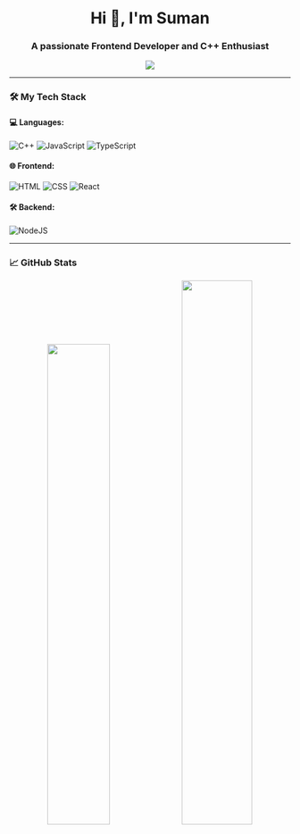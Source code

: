 <h1 align="center">Hi 👋, I'm Suman</h1>
<h3 align="center">A passionate Frontend Developer and C++ Enthusiast</h3>

<p align="center">
  <img src="https://readme-typing-svg.herokuapp.com/?lines=Frontend+Developer;JavaScript+%7C+TypeScript+%7C+React+%7C+Node.js;Open+Source+Contributor;Lifelong+Learner&center=true&width=500&height=45">
</p>

---

### 🛠️ My Tech Stack

#### 💻 Languages:
![C++](https://img.shields.io/badge/C++-00599C?style=for-the-badge&logo=c%2B%2B&logoColor=white)
![JavaScript](https://img.shields.io/badge/JavaScript-F7DF1E?style=for-the-badge&logo=javascript&logoColor=black)
![TypeScript](https://img.shields.io/badge/TypeScript-3178C6?style=for-the-badge&logo=typescript&logoColor=white)

#### 🌐 Frontend:
![HTML](https://img.shields.io/badge/HTML5-E34F26?style=for-the-badge&logo=html5&logoColor=white)
![CSS](https://img.shields.io/badge/CSS3-1572B6?style=for-the-badge&logo=css3&logoColor=white)
![React](https://img.shields.io/badge/React-20232A?style=for-the-badge&logo=react&logoColor=61DAFB)

#### 🛠 Backend:
![NodeJS](https://img.shields.io/badge/Node.js-339933?style=for-the-badge&logo=nodedotjs&logoColor=white)

---

### 📈 GitHub Stats

<p align="center">
  <img src="https://github-readme-stats.vercel.app/api?username=Suman0777&show_icons=true&theme=tokyonight" width="47%" />
  <img src="https://github-readme-streak-stats.herokuapp.com/?user=Suman0777&theme=tokyonight" width="50%" />
</p>


